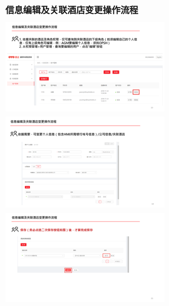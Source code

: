 # 信息编辑及关联酒店变更操作流程

![](../../../.gitbook/assets/image%20%2884%29.png)

![](../../../.gitbook/assets/image%20%2843%29.png)

![](../../../.gitbook/assets/image%20%28181%29.png)


